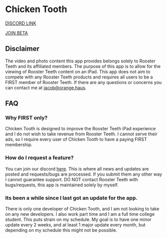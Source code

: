 # Chicken Tooth

[DISCORD LINK](https://discord.gg/WV69dGw)

[JOIN BETA](https://testflight.apple.com/join/gZk2qpWe)

## Disclaimer
The video and photo content this app provides belongs solely to Rooster Teeth and its affiliated members. The purpose of this app is to allow for the viewing of Rooster Teeth content on an iPad. This app does not aim to compete with any Rooster Teeth products and requires all users to be a FIRST member of Rooster Teeth. If there are any questions or concerns you can contact me at jacob@orange.haus.

## FAQ

### Why FIRST only?

Chicken Tooth is designed to improve the Rooster Teeth iPad experience and I do not wish to take revenue from Rooster Teeth. I cannot serve their ads, so I require every user of Chicken Tooth to have a paying FIRST membership.

### How do I request a feature?

You can join our discord [here](https://discord.gg/WV69dGw). This is where all news and updates are posted and requests/bugs are processed. If you submit them any other way I cannot guarantee support. DO NOT contact Rooster Teeth with bugs/requests, this app is maintained solely by myself.

### Its been a while since I last got an update for the app.

There is only one developer of Chicken Tooth, and I am not looking to take on any new developers. I also work part time and I am a full time college student. This puts strain on my schedule. My goal is to have one minor update every 2 weeks, and at least 1 major update every month, but depending on my schedule this might not be possible.